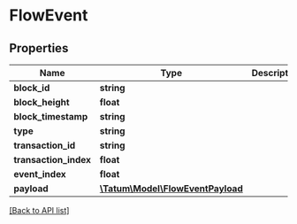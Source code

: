 # FlowEvent

## Properties

Name | Type | Description | Notes
------------ | ------------- | ------------- | -------------
**block_id** | **string** |  | [optional]
**block_height** | **float** |  | [optional]
**block_timestamp** | **string** |  | [optional]
**type** | **string** |  | [optional]
**transaction_id** | **string** |  | [optional]
**transaction_index** | **float** |  | [optional]
**event_index** | **float** |  | [optional]
**payload** | [**\Tatum\Model\FlowEventPayload**](FlowEventPayload.md) |  | [optional]

[[Back to API list]](../../README.md#api-endpoints)
